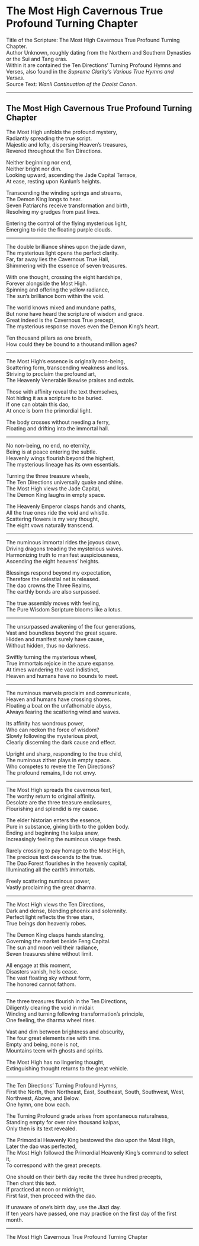 # The Most High Cavernous True Profound Turning Chapter

Title of the Scripture: The Most High Cavernous True Profound Turning Chapter.  
Author Unknown, roughly dating from the Northern and Southern Dynasties or the Sui and Tang eras.  
Within it are contained the Ten Directions’ Turning Profound Hymns and Verses, also found in the *Supreme Clarity’s Various True Hymns and Verses*.  
Source Text: *Wanli Continuation of the Daoist Canon*.

---

## The Most High Cavernous True Profound Turning Chapter

The Most High unfolds the profound mystery,  
Radiantly spreading the true script.  
Majestic and lofty, dispersing Heaven’s treasures,  
Revered throughout the Ten Directions.  

Neither beginning nor end,  
Neither bright nor dim.  
Looking upward, ascending the Jade Capital Terrace,  
At ease, resting upon Kunlun’s heights.  

Transcending the winding springs and streams,  
The Demon King longs to hear.  
Seven Patriarchs receive transformation and birth,  
Resolving my grudges from past lives.  

Entering the control of the flying mysterious light,  
Emerging to ride the floating purple clouds.  

---

The double brilliance shines upon the jade dawn,  
The mysterious light opens the perfect clarity.  
Far, far away lies the Cavernous True Hall,  
Shimmering with the essence of seven treasures.  

With one thought, crossing the eight hardships,  
Forever alongside the Most High.  
Spinning and offering the yellow radiance,  
The sun’s brilliance born within the void.  

The world knows mixed and mundane paths,  
But none have heard the scripture of wisdom and grace.  
Great indeed is the Cavernous True precept,  
The mysterious response moves even the Demon King’s heart.  

Ten thousand pillars as one breath,  
How could they be bound to a thousand million ages?  

---

The Most High’s essence is originally non-being,  
Scattering form, transcending weakness and loss.  
Striving to proclaim the profound art,  
The Heavenly Venerable likewise praises and extols.  

Those with affinity reveal the text themselves,  
Not hiding it as a scripture to be buried.  
If one can obtain this dao,  
At once is born the primordial light.  

The body crosses without needing a ferry,  
Floating and drifting into the immortal hall.  

---

No non-being, no end, no eternity,  
Being is at peace entering the subtle.  
Heavenly wings flourish beyond the highest,  
The mysterious lineage has its own essentials.  

Turning the three treasure wheels,  
The Ten Directions universally quake and shine.  
The Most High views the Jade Capital,  
The Demon King laughs in empty space.  

The Heavenly Emperor clasps hands and chants,  
All the true ones ride the void and whistle.  
Scattering flowers is my very thought,  
The eight vows naturally transcend.  

---

The numinous immortal rides the joyous dawn,  
Driving dragons treading the mysterious waves.  
Harmonizing truth to manifest auspiciousness,  
Ascending the eight heavens’ heights.  

Blessings respond beyond my expectation,  
Therefore the celestial net is released.  
The dao crowns the Three Realms,  
The earthly bonds are also surpassed.  

The true assembly moves with feeling,  
The Pure Wisdom Scripture blooms like a lotus.  

---

The unsurpassed awakening of the four generations,  
Vast and boundless beyond the great square.  
Hidden and manifest surely have cause,  
Without hidden, thus no darkness.  

Swiftly turning the mysterious wheel,  
True immortals rejoice in the azure expanse.  
At times wandering the vast indistinct,  
Heaven and humans have no bounds to meet.  

---

The numinous marvels proclaim and communicate,  
Heaven and humans have crossing shores.  
Floating a boat on the unfathomable abyss,  
Always fearing the scattering wind and waves.  

Its affinity has wondrous power,  
Who can reckon the force of wisdom?  
Slowly following the mysterious pivot,  
Clearly discerning the dark cause and effect.  

Upright and sharp, responding to the true child,  
The numinous zither plays in empty space.  
Who competes to revere the Ten Directions?  
The profound remains, I do not envy.  

---

The Most High spreads the cavernous text,  
The worthy return to original affinity.  
Desolate are the three treasure enclosures,  
Flourishing and splendid is my cause.  

The elder historian enters the essence,  
Pure in substance, giving birth to the golden body.  
Ending and beginning the kalpa anew,  
Increasingly feeling the numinous visage fresh.  

Rarely crossing to pay homage to the Most High,  
The precious text descends to the true.  
The Dao Forest flourishes in the heavenly capital,  
Illuminating all the earth’s immortals.  

Freely scattering numinous power,  
Vastly proclaiming the great dharma.  

---

The Most High views the Ten Directions,  
Dark and dense, blending phoenix and solemnity.  
Perfect light reflects the three stars,  
True beings don heavenly robes.  

The Demon King clasps hands standing,  
Governing the market beside Feng Capital.  
The sun and moon veil their radiance,  
Seven treasures shine without limit.  

All engage at this moment,  
Disasters vanish, hells cease.  
The vast floating sky without form,  
The honored cannot fathom.  

---

The three treasures flourish in the Ten Directions,  
Diligently clearing the void in midair.  
Winding and turning following transformation’s principle,  
One feeling, the dharma wheel rises.  

Vast and dim between brightness and obscurity,  
The four great elements rise with time.  
Empty and being, none is not,  
Mountains teem with ghosts and spirits.  

The Most High has no lingering thought,  
Extinguishing thought returns to the great vehicle.  

---

The Ten Directions’ Turning Profound Hymns,  
First the North, then Northeast, East, Southeast, South, Southwest, West, Northwest, Above, and Below.  
One hymn, one bow each.  

The Turning Profound grade arises from spontaneous naturalness,  
Standing empty for over nine thousand kalpas,  
Only then is its text revealed.  

The Primordial Heavenly King bestowed the dao upon the Most High,  
Later the dao was perfected,  
The Most High followed the Primordial Heavenly King’s command to select it,  
To correspond with the great precepts.  

One should on their birth day recite the three hundred precepts,  
Then chant this text.  
If practiced at noon or midnight,  
First fast, then proceed with the dao.  

If unaware of one’s birth day, use the Jiazi day.  
If ten years have passed, one may practice on the first day of the first month.  

---

The Most High Cavernous True Profound Turning Chapter
